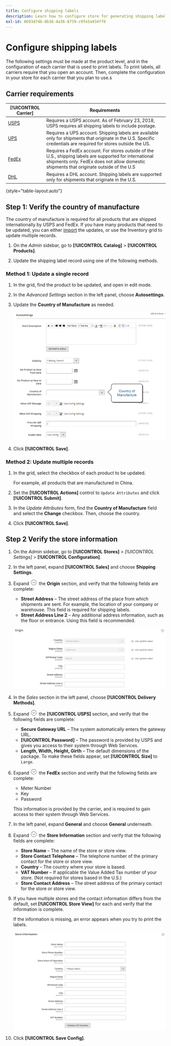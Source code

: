 ```yaml
---
title: Configure shipping labels
description: Learn how to configure store for generating shipping labels.
exl-id: 0693d74b-8b36-4a36-8739-c9fe5a934ff0
---
```

# Configure shipping labels

The following settings must be made at the product level, and in the configuration of each carrier that is used to print labels. To print labels, all carriers require that you open an account. Then, complete the configuration in your store for each carrier that you plan to use.s

## Carrier requirements

|[!UICONTROL Carrier]|Requirements|
|-------|--------|
|[USPS](usps.md)|Requires a USPS account. As of February 23, 2018, USPS requires all shipping labels to include postage.|
[UPS](ups.md)|Requires a UPS account. Shipping labels are available only for shipments that originate in the U.S. Specific credentials are required for stores outside the US.|
|[FedEx](fedex.md)|Requires a FedEx account. For stores outside of the U.S., shipping labels are supported for international shipments only. FedEx does not allow domestic shipments that originate outside of the U.S|
[DHL](dhl.md)|Requires a DHL account. Shipping labels are supported only for shipments that originate in the U.S.|

{style="table-layout:auto"}

## Step 1: Verify the country of manufacture

The country of manufacture is required for all products that are shipped internationally by USPS and FedEx. If you have many products that need to be updated, you can either [import](../systems/data-import.md) the updates, or use the Inventory grid to update multiple records.

1. On the _Admin_ sidebar, go to **[!UICONTROL Catalog]** > **[!UICONTROL Products]**.

1. Update the shipping label record using one of the following methods.

### Method 1: Update a single record

1. In the grid, find the product to be updated, and open in edit mode.

1. In the _Advanced Settings_ section in the left panel, choose **Autosettings**.

1. Update the **Country of Manufacture** as needed.

   ![Country of Manufacture](./assets/product-country-of-manufacture.png)<!-- zoom -->

1. Click **[!UICONTROL Save]**.

### Method 2: Update multiple records

1. In the grid, select the checkbox of each product to be updated.

   For example, all products that are manufactured in China.

1. Set the **[!UICONTROL Actions]** control to `Update Attributes` and click **[!UICONTROL Submit]**.

1. In the _Update Attributes_ form, find the **Country of Manufacture** field and select the **Change** checkbox. Then, choose the country.

1. Click **[!UICONTROL Save]**.

## Step 2 Verify the store information

1. On the _Admin_ sidebar, go to **[!UICONTROL Stores]** > _[!UICONTROL Settings]_ > **[!UICONTROL Configuration]**.

1. In the left panel, expand **[!UICONTROL Sales]** and choose **Shipping Settings**.

1. Expand ![Expansion selector](../assets/icon-display-expand.png) the **Origin** section, and verify that the following fields are complete:

   - **Street Address** – The street address of the place from which shipments are sent. For example, the location of your company or warehouse. This field is required for shipping labels.
   - **Street Address Line 2** – Any additional address information, such as the floor or entrance. Using this field is recommended.

   ![Origin](../configuration-reference/sales/assets/shipping-settings-origin.png)<!-- zoom -->

1. In the _Sales_ section in the left panel, choose **[!UICONTROL Delivery Methods]**.

1. Expand ![Expansion selector](../assets/icon-display-expand.png) the **[!UICONTROL USPS]** section, and verify that the following fields are complete:

   - **Secure Gateway URL** – The system automatically enters the gateway URL.
   - **[!UICONTROL Password]** – The password is provided by USPS and gives you access to their system through Web Services.
   - **Length, Width, Height, Girth** – The default dimensions of the package. To make these fields appear, set **[!UICONTROL Size]** to `Large`.

1. Expand ![Expansion selector](../assets/icon-display-expand.png) the **FedEx** section and verify that the following fields are complete:

   - Meter Number
   - Key
   - Password

   This information is provided by the carrier, and is required to gain access to their system through Web Services.

1. In the left panel, expand **General** and choose **General** underneath.

1. Expand ![Expansion selector](../assets/icon-display-expand.png) the **Store Information** section and verify that the following fields are complete:

   - **Store Name** – The name of the store or store view.
   - **Store Contact Telephone** – The telephone number of the primary contact for the store or store view.
   - **Country** – The country where your store is based.
   - **VAT Number** – If applicable the Value Added Tax number of your store. (Not required for stores based in the U.S.)
   - **Store Contact Address** – The street address of the primary contact for the store or store view.

1. If you have multiple stores and the contact information differs from the default, set **[!UICONTROL Store View]** for each and verify that the information is complete.

   If the information is missing, an error appears when you try to print the labels.

   ![Store Information](../configuration-reference/general/assets/general-store-information.png)<!-- zoom -->

1. Click **[!UICONTROL Save Config]**.
